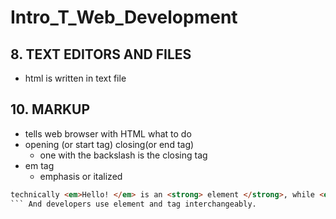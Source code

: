 # Intro_T_Web_Development

## 8. TEXT EDITORS AND FILES 
- html is written in text file 

## 10. MARKUP 
- tells web browser with HTML what to do 
- opening (or start tag) closing(or end tag)
  - one with the backslash is the closing tag 
- em tag 
  - emphasis or italized 
``` html
technically <em>Hello! </em> is an <strong> element </strong>, while <em> and </em> are <strong> tags </strong>
``` And developers use element and tag interchangeably. 

